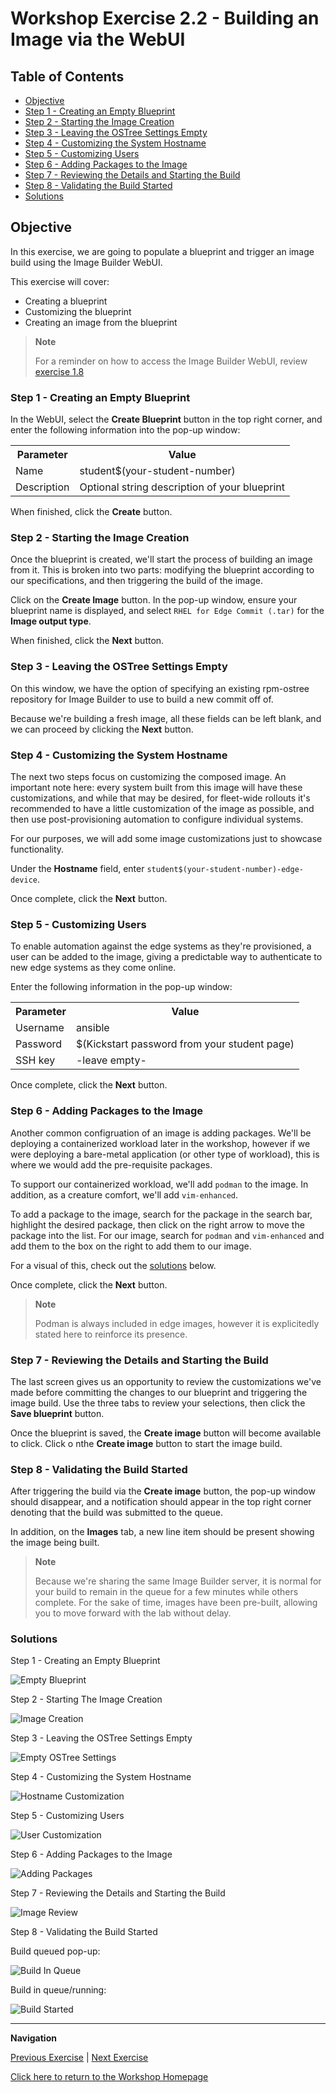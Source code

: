 # Workshop Exercise 2.2 - Building an Image via the WebUI

## Table of Contents

* [Objective](#objective)
* [Step 1 - Creating an Empty Blueprint](#step-1---creating-an-empty-blueprint)
* [Step 2 - Starting the Image Creation](#step-2---starting-the-image-creation)
* [Step 3 - Leaving the OSTree Settings Empty](#step-3---leaving-the-ostree-settings-empty)
* [Step 4 - Customizing the System Hostname](#step-4---customizing-the-system-hostname)
* [Step 5 - Customizing Users](#step-5---customizing-users)
* [Step 6 - Adding Packages to the Image](#step-6---adding-packages-to-the-image)
* [Step 7 - Reviewing the Details and Starting the Build](#step-7---reviewing-the-details-and-starting-the-build)
* [Step 8 - Validating the Build Started](#step-8---validating-the-build-started)
* [Solutions](#solutions)

## Objective

In this exercise, we are going to populate a blueprint and trigger an image build using the Image Builder WebUI.

This exercise will cover:

* Creating a blueprint
* Customizing the blueprint
* Creating an image from the blueprint

> **Note**
>
> For a reminder on how to access the Image Builder WebUI, review [exercise 1.8](../1.8-image-builder-intro)

### Step 1 - Creating an Empty Blueprint

In the WebUI, select the **Create Blueprint** button in the top right corner, and enter the following information into the pop-up window:

<table>
  <tr>
    <th>Parameter</th>
    <th>Value</th>
  </tr>
  <tr>
    <td>Name</td>
    <td>student$(your-student-number)</td>
  </tr>
  <tr>
    <td>Description</td>
    <td>Optional string description of your blueprint</td>
  </tr>
</table>

When finished, click the **Create** button.

### Step 2 - Starting the Image Creation

Once the blueprint is created, we'll start the process of building an image from it. This is broken into two parts: modifying the blueprint according to our specifications, and then triggering the build of the image.

Click on the **Create Image** button. In the pop-up window, ensure your blueprint name is displayed, and select `RHEL for Edge Commit (.tar)` for the **Image output type**.

When finished, click the **Next** button.

### Step 3 - Leaving the OSTree Settings Empty

On this window, we have the option of specifying an existing rpm-ostree repository for Image Builder to use to build a new commit off of.

Because we're building a fresh image, all these fields can be left blank, and we can proceed by clicking the **Next** button.

### Step 4 - Customizing the System Hostname

The next two steps focus on customizing the composed image. An important note here: every system built from this image will have these customizations, and while that may be desired, for fleet-wide rollouts it's recommended to have a little customization of the image as possible, and then use post-provisioning automation to configure individual systems.

For our purposes, we will add some image customizations just to showcase functionality.

Under the **Hostname** field, enter `student$(your-student-number)-edge-device`.

Once complete, click the **Next** button.

### Step 5 - Customizing Users

To enable automation against the edge systems as they're provisioned, a user can be added to the image, giving a predictable way to authenticate to new edge systems as they come online.

Enter the following information in the pop-up window:

<table>
  <tr>
    <th>Parameter</th>
    <th>Value</th>
  </tr>
  <tr>
    <td>Username</td>
    <td>ansible</td>
  </tr>
  <tr>
    <td>Password</td>
    <td>$(Kickstart password from your student page)</td>
  </tr>
  <tr>
    <td>SSH key</td>
    <td>-leave empty-</td>
  </tr>
</table>

Once complete, click the **Next** button.

### Step 6 - Adding Packages to the Image

Another common configruation of an image is adding packages. We'll be deploying a containerized workload later in the workshop, however if we were deploying a bare-metal application (or other type of workload), this is where we would add the pre-requisite packages.

To support our containerized workload, we'll add `podman` to the image. In addition, as a creature comfort, we'll add `vim-enhanced`.

To add a package to the image, search for the package in the search bar, highlight the desired package, then click on the right arrow to move the package into the list. For our image, search for `podman` and `vim-enhanced` and add them to the box on the right to add them to our image.

For a visual of this, check out the [solutions](#solutions) below.

Once complete, click the **Next** button.

> **Note**
>
> Podman is always included in edge images, however it is explicitedly stated here to reinforce its presence.

### Step 7 - Reviewing the Details and Starting the Build

The last screen gives us an opportunity to review the customizations we've made before committing the changes to our blueprint and triggering the image build. Use the three tabs to review your selections, then click the **Save blueprint** button.

Once the blueprint is saved, the **Create image** button will become available to click. Click o nthe **Create image** button to start the image build.

### Step 8 - Validating the Build Started

After triggering the build via the **Create image** button, the pop-up window should disappear, and a notification should appear in the top right corner denoting that the build was submitted to the queue.

In addition, on the **Images** tab, a new line item should be present showing the image being built.

> **Note**
>
> Because we're sharing the same Image Builder server, it is normal for your build to remain in the queue for a few minutes while others complete. For the sake of time, images have been pre-built, allowing you to move forward with the lab without delay.

### Solutions

Step 1 - Creating an Empty Blueprint

![Empty Blueprint](../images/empty-blueprint.png)

Step 2 - Starting The Image Creation

![Image Creation](../images/create-image.png)

Step 3 - Leaving the OSTree Settings Empty

![Empty OSTree Settings](../images/empty-ostree-settings.png)

Step 4 - Customizing the System Hostname

![Hostname Customization](../images/image-hostname.png)

Step 5 - Customizing Users

![User Customization](../images/image-user.png)

Step 6 - Adding Packages to the Image

![Adding Packages](../images/image-packages.png)

Step 7 - Reviewing the Details and Starting the Build

![Image Review](../images/image-review.png)

Step 8 - Validating the Build Started

Build queued pop-up:

![Build In Queue](../images/build-in-queue.png)

Build in queue/running:

![Build Started](../images/build-running.png)

---
**Navigation**

[Previous Exercise](../2.1-image-build-workflow) | [Next Exercise](../3.1-fixme)

[Click here to return to the Workshop Homepage](../README.md)
